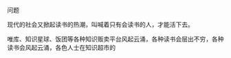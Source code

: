 


问题

现代的社会又掀起读书的热潮，叫喊着只有会读书的人，才能活下去。

唯库、知识星球、饭团等各种知识贩卖平台风起云涌，各种读书会层出不穷，各种读书会风起云涌，各色人士在知识超市的








<!--stackedit_data:
eyJoaXN0b3J5IjpbLTEwOTYxMTg3NTAsMjc4NDExMzY5XX0=
-->